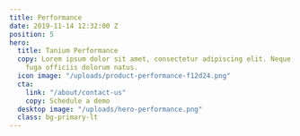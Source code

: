 ```yaml
---
title: Performance
date: 2019-11-14 12:32:00 Z
position: 5
hero:
  title: Tanium Performance
  copy: Lorem ipsum dolor sit amet, consectetur adipiscing elit. Neque itaque, molestiae
    fuga officiis dolorum natus.
  icon image: "/uploads/product-performance-f12d24.png"
  cta:
    link: "/about/contact-us"
    copy: Schedule a demo
  desktop image: "/uploads/hero-performance.png"
  class: bg-primary-lt
---
```


